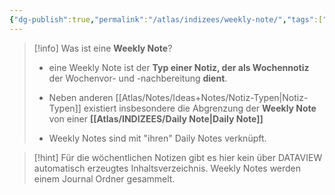 ```yaml
---
{"dg-publish":true,"permalink":"/atlas/indizees/weekly-note/","tags":["class/admin"],"noteIcon":""}
---
```



> [!info] Was ist eine **Weekly Note**?
> - eine Weekly Note ist der **Typ einer Notiz, der als Wochennotiz** der Wochenvor- und -nachbereitung **dient**. 
> 
> - Neben anderen [[Atlas/Notes/Ideas+Notes/Notiz-Typen\|Notiz-Typen]] existiert insbesondere die Abgrenzung der **Weekly Note** von einer **[[Atlas/INDIZEES/Daily Note\|Daily Note]]**
> - Weekly Notes sind mit "ihren" Daily Notes verknüpft.

> [!hint] Für die wöchentlichen Notizen gibt es hier kein über DATAVIEW automatisch erzeugtes Inhaltsverzeichnis. Weekly Notes werden einem Journal Ordner gesammelt. 

